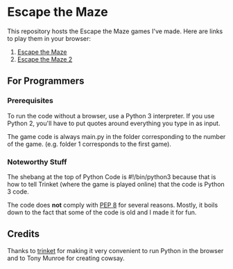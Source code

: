 # Escape the Maze

This repository hosts the Escape the Maze games I've made. Here are links to play them in your browser:

1. [Escape the Maze](https://trinket.io/embed/python/4ec3a2430e)
2. [Escape the Maze 2](https://trinket.io/embed/python/6fbcbe9e58)

## For Programmers

### Prerequisites

To run the code without a browser, use a Python 3 interpreter. If you use Python 2, you'll have to put quotes around everything you type in as input.

The game code is always main.py in the folder corresponding to the number of the game. (e.g. folder 1 corresponds to the first game).

### Noteworthy Stuff

The shebang at the top of Python Code is #!/bin/python3 because that is how to tell Trinket (where the game is played online) that the code is Python 3 code. 

The code does **not** comply with [PEP 8](https://www.python.org/dev/peps/pep-0008/) for several reasons. Mostly, it boils down to the fact that some of the code is old and I made it for fun.

## Credits

Thanks to [trinket](https://trinket.io) for making it very convenient to run Python in the browser and to Tony Munroe for creating cowsay.
